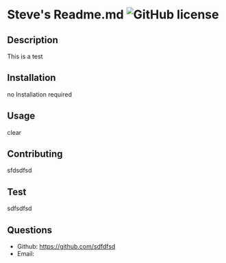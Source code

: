 

# Steve's Readme.md ![GitHub license](https://img.shields.io/badge/license-MIT-blue.svg)
  
## Description
This is a test
    
## Installation
no Installation required
    
## Usage 
clear
    
## Contributing 
sfdsdfsd
    
## Test
sdfsdfsd
    
## Questions
- Github: https://github.com/sdfdfsd
- Email: <sdfsdfs>